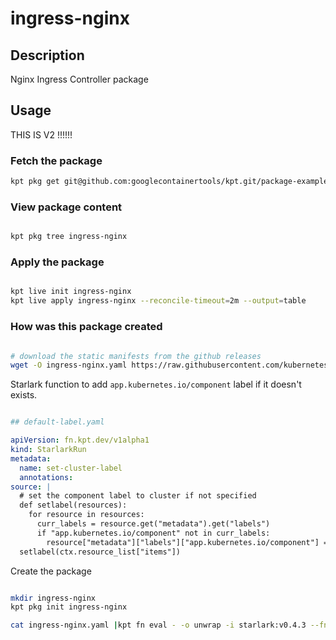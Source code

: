 # ingress-nginx

## Description

Nginx Ingress Controller package

## Usage
THIS IS V2 !!!!!!
### Fetch the package

```sh
kpt pkg get git@github.com:googlecontainertools/kpt.git/package-examples/ingress-nginx ingress-nginx
```

### View package content

```sh

kpt pkg tree ingress-nginx

```

### Apply the package

```sh

kpt live init ingress-nginx
kpt live apply ingress-nginx --reconcile-timeout=2m --output=table

```

### How was this package created

```sh

# download the static manifests from the github releases
wget -O ingress-nginx.yaml https://raw.githubusercontent.com/kubernetes/ingress-nginx/controller-v1.3.0/deploy/static/provider/cloud/deploy.yaml

```

Starlark function to add `app.kubernetes.io/component` label if it doesn't exists.

```yaml

## default-label.yaml

apiVersion: fn.kpt.dev/v1alpha1
kind: StarlarkRun
metadata:
  name: set-cluster-label
  annotations:
source: |
  # set the component label to cluster if not specified
  def setlabel(resources):
    for resource in resources:
      curr_labels = resource.get("metadata").get("labels")
      if "app.kubernetes.io/component" not in curr_labels:
        resource["metadata"]["labels"]["app.kubernetes.io/component"] = "controller"
  setlabel(ctx.resource_list["items"])
```

Create the package

```sh

mkdir ingress-nginx
kpt pkg init ingress-nginx

cat ingress-nginx.yaml |kpt fn eval - -o unwrap -i starlark:v0.4.3 --fn-config default-label.yaml| kubectl-slice  --template '{{ index "app.kubernetes.io/component" .metadata.labels }}/{{.kind | lower}}-{{.metadata.name|dottodash}}.yaml' -o ingress-nginx --dry-run

```
